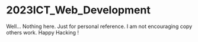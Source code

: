 # 2023ICT_Web_Development
Well... Nothing here.
Just for personal reference.
I am not encouraging copy others work.
Happy Hacking !
